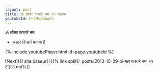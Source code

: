 ```yaml
---
layout: post
title: ॐ लोका करतरे नमः ११ टाइम्स
youtubeId: H-1MvkwbwkY
---
```

 
 
 ॐ लोका करतरे नमः  
 
 -  संसार किसने बनाया है 
 
  
 
  
 
 
 
 
 
 


{% include youtubePlayer.html id=page.youtubeId %}
 
[Next]({{ site.baseurl }}{% link  split1/_posts/2013-10-09-ॐ महा करतरे नमः ११ टाइम्स.md%})
 
